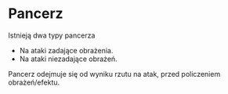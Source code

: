 # Pancerz

Istnieją dwa typy pancerza

* Na ataki zadające obrażenia.
* Na ataki niezadające obrażeń.

Pancerz odejmuje się od wyniku rzutu na atak, przed policzeniem obrażeń/efektu.
